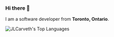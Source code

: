 ### Hi there 👋

I am a software developer from **Toronto, Ontario**.

![JLCarveth's Top Languages](https://github-readme-stats.vercel.app/api/top-langs/?username=JLCarveth&theme=vue-dark&show_icons=true&hide_border=true&layout=compact)
